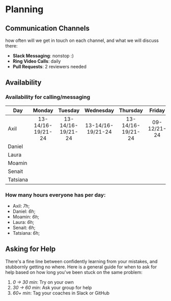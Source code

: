 # Planning

## Communication Channels

how often will we get in touch on each channel, and what we will discuss there:

- **Slack Messaging**: nonstop :)
- **Ring Video Calls**: daily
- **Pull Requests**: 2 reviewers needed

## Availability

### Availability for calling/messaging

| Day       |    Monday        |    Tuesday      |    Wednesday    |    Thursday     |     Friday   |   Saturday   |
| --------- |    :--------:    | :---------:     | :---------:     | :---------:     | :-----------:| :----------: |
| Axil      |13-14/16-19/21-24 |13-14/16-19/21-24|13-14/16-19/21-24|13-14/16-19/21-24| 09-12/21-24  | unvailable   |
| Daniel    |                  |                 |                 |                 |              |              |
| Laura     |                  |                 |                 |                 |              |              |
| Moamin    |                  |                 |                 |                 |              |              |
| Senait    |                  |                 |                 |                 |              |              |
| Tatsiana  |                  |                 |                 |                 |              |              |

### How many hours everyone has per day:

- Axil: _7h_;
- Daniel: _6h_;
- Moamin: _6h_;
- Laura: _6h_;
- Senait: _6h_;
- Tatsiana: _6h_;

## Asking for Help

There's a fine line between confidently learning from your mistakes, and stubbornly getting no where. Here is a general guide for when to ask for help based on how long you've been stuck on the same problem:

1. _0 -> 30 min_: Try on your own
2. _30 -> 60 min_: Ask your group for help
3. _60+ min_: Tag your coaches in Slack or GitHub
